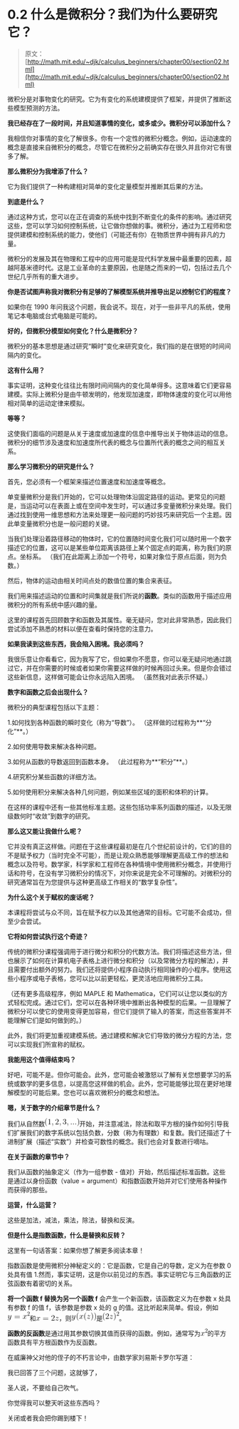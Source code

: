 # 0.2 什么是微积分？我们为什么要研究它？

> 原文： [http://math.mit.edu/~djk/calculus_beginners/chapter00/section02.html](http://math.mit.edu/~djk/calculus_beginners/chapter00/section02.html)

微积分是对事物变化的研究。它为有变化的系统建模提供了框架，并提供了推断这些模型预测的方法。

**我已经存在了一段时间，并且知道事情的变化，或多或少。微积分可以添加什么？**

我相信你对事情的变化了解很多。你有一个定性的微积分概念。例如，运动速度的概念是直接来自微积分的概念，尽管它在微积分之前确实存在很久并且你对它有很多了解。

**那么微积分为我增添了什么？**

它为我们提供了一种构建相对简单的变化定量模型并推断其后果的方法。

**到底是什么？**

通过这种方式，您可以在正在调查的系统中找到不断变化的条件的影响。通过研究这些，您可以学习如何控制系统，让它做你想做的事。微积分，通过为工程师和您提供建模和控制系统的能力，使他们（可能还有你）在物质世界中拥有非凡的力量。

微积分的发展及其在物理和工程中的应用可能是现代科学发展中最重要的因素，超越阿基米德时代。这是工业革命的主要原因，也是随之而来的一切，包括过去几个世纪几乎所有的重大进步。

**你是否试图声称我对微积分有足够的了解模型系统并推导出足以控制它们的程度？**

如果你在 1990 年问我这个问题，我会说不。现在，对于一些非平凡的系统，使用笔记本电脑或台式电脑是可能的。

**好的，但微积分模型如何变化？什么是微积分？**

微积分的基本思想是通过研究“瞬时”变化来研究变化，我们指的是在很短的时间间隔内的变化。

**这有什么用？**

事实证明，这种变化往往比有限时间间隔内的变化简单得多。这意味着它们更容易建模。实际上微积分是由牛顿发明的，他发现加速度，即物体速度的变化可以用他相对简单的运动定律来模拟。

**等等？**

这使我们面临的问题是从关于速度或加速度的信息中推导出关于物体运动的信息。微积分的细节涉及速度和加速度所代表的概念与位置所代表的概念之间的相互关系。

**那么学习微积分的研究是什么？**

首先，您必须有一个框架来描述位置速度和加速度等概念。

单变量微积分是我们开始的，它可以处理物体沿固定路径的运动。更常见的问题是，当运动可以在表面上或在空间中发生时，可以通过多变量微积分来处理。我们通过找到使用一维思想和方法来处理更一般问题的巧妙技巧来研究后一个主题。因此单变量微积分也是一般问题的关键。

当我们处理沿着路径移动的物体时，它的位置随时间变化我们可以随时用一个数字描述它的位置，这可以是某些单位距离该路径上某个固定点的距离，称为我们的原点。坐标系。 （我们在此距离上添加一个符号，如果对象位于原点后面，则为负数。）

然后，物体的运动由相关时间点处的数值位置的集合来表征。

我们用来描述运动的位置和时间集就是我们所说的**函数**。类似的函数用于描述应用微积分的所有系统中感兴趣的量。

这里的课程首先回顾数字和函数及其属性。毫无疑问，您对此非常熟悉，因此我们尝试添加不熟悉的材料以便在查看时保持您的注意力。

**如果我读到这些东西，我会陷入困境。我必须吗？**

我很乐意让你看看它，因为我写了它，但如果你不愿意，你可以毫无疑问地通过跳过它，并在你需要的时候或者如果你需要这样做的时候再回过头来。但是你会错过这些新信息，这样做可能会让你永远陷入困境。 （虽然我对此表示怀疑。）

**数字和函数之后会出现什么？**

微积分的典型课程包括以下主题：

1.如何找到各种函数的瞬时变化（称为“导数”）。 （这样做的过程称为**“分化”**。）

2.如何使用导数来解决各种问题。

3.如何从函数的导数返回到函数本身。 （此过程称为**“积分”**。）

4.研究积分某些函数的详细方法。

5.如何使用积分来解决各种几何问题，例如某些区域的面积和体积的计算。

在这样的课程中还有一些其他标准主题。这些包括功率系列函数的描述，以及无限级数何时“收敛”到数字的研究。

**那么这又能让我做什么呢？**

它并没有真正这样做。问题在于这些课程最初是在几个世纪前设计的，它们的目的不是赋予权力（当时完全不可能），而是让观众熟悉能够理解更高级工作的想法和概念以及符号。数学家，科学家和工程师在各种情境中使用微积分概念，并使用行话和符号，在没有学习微积分的情况下，对你来说是完全不可理解的。对微积分的研究通常旨在为您提供与这种更高级工作相关的“数学复杂性”。

**为什么这个关于赋权的废话呢？**

本课程将尝试与众不同，旨在赋予权力以及其他通常的目标。它可能不会成功，但至少会尝试。

**它将如何尝试执行这个奇迹？**

传统的微积分课程强调用于进行微分和积分的代数方法。我们将描述这些方法，但也展示了如何在计算机电子表格上进行微分和积分（以及常微分方程的解法），并且需要付出额外的努力。我们还将提供小程序自动执行相同操作的小程序。使用这些小程序或电子表格，您可以比以前更轻松，更灵活地应用微积分工具。

（还有更多高级程序，例如 MAPLE 和 Mathematica，它们可以让您以类似的方式轻松完成。通过它们，您可以在各种环境中推断出各种模型的后果。一旦理解了微积分可以使它的使用变得更加容易，但它们提供了输入的答案，而这些答案并不能理解它们是如何做到的。）

此外，我们将更加重视建模系统。通过建模和解决它们导致的微分方程的方法，您可以实现我们所宣称的赋权。

**我能用这个值得结束吗？**

好吧，可能不是。但你可能会。此外，您可能会被激怒以了解有关您想要学习的系统或数学的更多信息，以提高您这样做的机会。此外，您可能能够比现在更好地理解模型的可能后果。您也可以喜欢微积分的概念和想法。

**嗯，关于数字的介绍章节是什么？**

我们从自然数![](img/tex-671cbbf62917059a9cf9b24b99d7cbee.gif)开始，并注意减法，除法和取平方根的操作如何引导我们扩展我们的数字系统以包括负数，分数（称为有理数）和复数。我们还描述了十进制扩展（描述“实数”）并检查可数性的概念。我们也会对复数进行嘀咕。

**在关于函数的章节中？**

我们从函数的抽象定义（作为一组参数 - 值对）开始，然后描述标准函数。这些是通过以身份函数（value = argument）和指数函数开始并对它们使用各种操作而获得的那些。

**运营，什么运营？**

这些是加法，减法，乘法，除法，替换和反演。

**但是什么是指数函数，什么是替换和反转？**

这里有一句话答案：如果你想了解更多阅读本章！

指数函数是使用微积分神秘定义的：它是函数，它是自己的导数，定义为在参数 0 处具有值 1.然而，事实证明，这是你以前见过的东西。事实证明它与三角函数的正弦函数有着密切的关系。

**将一个函数 f 替换为另一个函数 f** 会产生一个新函数，该函数定义为在参数 x 处具有参数 f 的值 f，该参数是参数 x 处的 g 的值。这比听起来简单。假设，例如![](img/tex-feb38954971364ac01eaf10660813d07.gif)和![](img/tex-06ca7348561cf3f51627b4480886c03e.gif)，则![](img/tex-64e36888218a4154f6e1dcafe0c11bff.gif)是![](img/tex-327853dd6ab59b7d34450f20c7dbec2e.gif)。

**函数的反函数**是通过用其参数切换其值而获得的函数。例如，通常写为![](img/tex-05c8b0dcff5822fbde7e0398f05aea00.gif)的平方函数具有平方根函数作为反函数。

在威廉神父对他的侄子的不朽言论中，由数学家刘易斯卡罗尔写道：

我已回答了三个问题，这就够了，

圣人说，不要给自己吹气。

你觉得我可以整天听这些东西吗？

关闭或者我会把你踢到楼下！